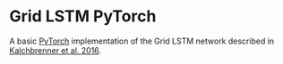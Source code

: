 Grid LSTM PyTorch
=================

A basic [PyTorch](http://pytorch.org/)
implementation of the Grid LSTM network
described in
[Kalchbrenner et al. 2016](https://arxiv.org/pdf/1507.01526.pdf).
